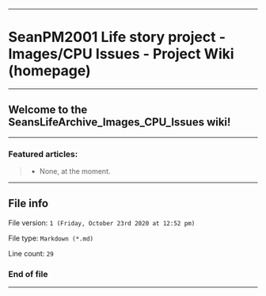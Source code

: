 
***

# SeanPM2001 Life story project - Images/CPU Issues - Project Wiki (homepage)

***

## Welcome to the SeansLifeArchive_Images_CPU_Issues wiki!

***

### Featured articles:

> * None, at the moment.

***

## File info

File version: `1 (Friday, October 23rd 2020 at 12:52 pm)`

File type: `Markdown (*.md)`

Line count: `29`

### End of file

***
